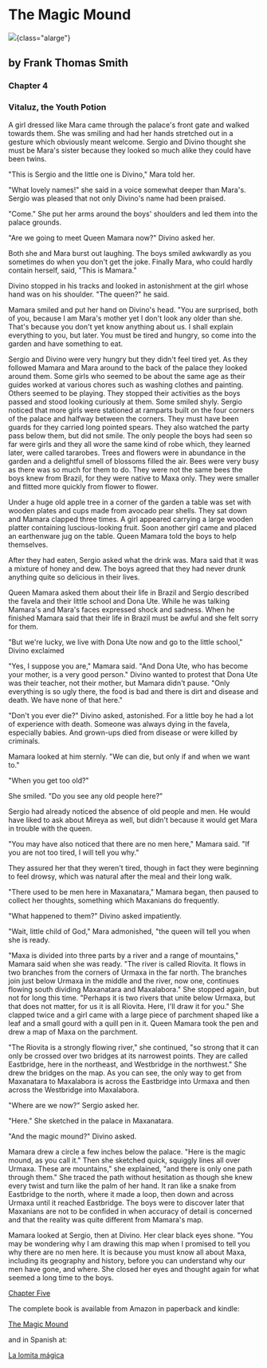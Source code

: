 # The Magic Mound

![](mound-map.jpg){class="alarge"}

## by Frank Thomas Smith

### Chapter 4

### Vitaluz, the Youth Potion

A girl dressed like Mara came through the palace\'s front gate and
walked towards them. She was smiling and had her hands stretched out in
a gesture which obviously meant welcome. Sergio and Divino thought she
must be Mara\'s sister because they looked so much alike they could have
been twins.

\"This is Sergio and the little one is Divino,\" Mara told her.

\"What lovely names!\" she said in a voice somewhat deeper than Mara\'s.
Sergio was pleased that not only Divino\'s name had been praised.

\"Come.\" She put her arms around the boys\' shoulders and led them into
the palace grounds.

\"Are we going to meet Queen Mamara now?\" Divino asked her.

Both she and Mara burst out laughing. The boys smiled awkwardly as you
sometimes do when you don\'t get the joke. Finally Mara, who could
hardly contain herself, said, \"This is Mamara.\"

Divino stopped in his tracks and looked in astonishment at the girl
whose hand was on his shoulder. \"The queen?\" he said.

Mamara smiled and put her hand on Divino\'s head. \"You are surprised,
both of you, because I am Mara\'s mother yet I don\'t look any older
than she. That\'s because you don\'t yet know anything about us. I shall
explain everything to you, but later. You must be tired and hungry, so
come into the garden and have something to eat.

Sergio and Divino were very hungry but they didn\'t feel tired yet. As
they followed Mamara and Mara around to the back of the palace they
looked around them. Some girls who seemed to be about the same age as
their guides worked at various chores such as washing clothes and
painting. Others seemed to be playing. They stopped their activities as
the boys passed and stood looking curiously at them. Some smiled shyly.
Sergio noticed that more girls were stationed at ramparts built on the
four corners of the palace and halfway between the corners. They must
have been guards for they carried long pointed spears. They also watched
the party pass below them, but did not smile. The only people the boys
had seen so far were girls and they all wore the same kind of robe
which, they learned later, were called tararobes. Trees and flowers were
in abundance in the garden and a delightful smell of blossoms filled the
air. Bees were very busy as there was so much for them to do. They were
not the same bees the boys knew from Brazil, for they were native to
Maxa only. They were smaller and flitted more quickly from flower to
flower.

Under a huge old apple tree in a corner of the garden a table was set
with wooden plates and cups made from avocado pear shells. They sat down
and Mamara clapped three times. A girl appeared carrying a large wooden
platter containing luscious-looking fruit. Soon another girl came and
placed an earthenware jug on the table. Queen Mamara told the boys to
help themselves.

After they had eaten, Sergio asked what the drink was. Mara said that it
was a mixture of honey and dew. The boys agreed that they had never
drunk anything quite so delicious in their lives.

Queen Mamara asked them about their life in Brazil and Sergio described
the favela and their little school and Dona Ute. While he was talking
Mamara\'s and Mara\'s faces expressed shock and sadness. When he
finished Mamara said that their life in Brazil must be awful and she
felt sorry for them.

\"But we\'re lucky, we live with Dona Ute now and go to the little
school,\" Divino exclaimed

\"Yes, I suppose you are,\" Mamara said. \"And Dona Ute, who has become
your mother, is a very good person.\" Divino wanted to protest that Dona
Ute was their teacher, not their mother, but Mamara didn\'t pause.
\"Only everything is so ugly there, the food is bad and there is dirt
and disease and death. We have none of that here.\"

\"Don\'t you ever die?\" Divino asked, astonished. For a little boy he
had a lot of experience with death. Someone was always dying in the
favela, especially babies. And grown-ups died from disease or were
killed by criminals.

Mamara looked at him sternly. \"We can die, but only if and when we want
to.\"

\"When you get too old?\"

She smiled. \"Do you see any old people here?\"

Sergio had already noticed the absence of old people and men. He would
have liked to ask about Mireya as well, but didn\'t because it would get
Mara in trouble with the queen.

\"You may have also noticed that there are no men here,\" Mamara said.
\"If you are not too tired, I will tell you why.\"

They assured her that they weren\'t tired, though in fact they were
beginning to feel drowsy, which was natural after the meal and their
long walk.

\"There used to be men here in Maxanatara,\" Mamara began, then paused
to collect her thoughts, something which Maxanians do frequently.

\"What happened to them?\" Divino asked impatiently.

\"Wait, little child of God,\" Mara admonished, \"the queen will tell
you when she is ready.

\"Maxa is divided into three parts by a river and a range of
mountains,\" Mamara said when she was ready. \"The river is called
Riovita. It flows in two branches from the corners of Urmaxa in the far
north. The branches join just below Urmaxa in the middle and the river,
now one, continues flowing south dividing Maxanatara and Maxalabora.\"
She stopped again, but not for long this time. \"Perhaps it is two
rivers that unite below Urmaxa, but that does not matter, for us it is
all Riovita. Here, I\'ll draw it for you.\" She clapped twice and a girl
came with a large piece of parchment shaped like a leaf and a small
gourd with a quill pen in it. Queen Mamara took the pen and drew a map
of Maxa on the parchment.

\"The Riovita is a strongly flowing river,\" she continued, \"so strong
that it can only be crossed over two bridges at its narrowest points.
They are called Eastbridge, here in the northeast, and Westbridge in the
northwest.\" She drew the bridges on the map. As you can see, the only
way to get from Maxanatara to Maxalabora is across the Eastbridge into
Urmaxa and then across the Westbridge into Maxalabora.

\"Where are we now?\" Sergio asked her.

\"Here.\" She sketched in the palace in Maxanatara.

\"And the magic mound?\" Divino asked.

Mamara drew a circle a few inches below the palace. \"Here is the magic
mound, as you call it.\" Then she sketched quick, squiggly lines all
over Urmaxa. These are mountains,\" she explained, \"and there is only
one path through them.\" She traced the path without hesitation as
though she knew every twist and turn like the palm of her hand. It ran
like a snake from Eastbridge to the north, where it made a loop, then
down and across Urmaxa until it reached Eastbridge. The boys were to
discover later that Maxanians are not to be confided in when accuracy of
detail is concerned and that the reality was quite different from
Mamara\'s map.

Mamara looked at Sergio, then at Divino. Her clear black eyes shone.
\"You may be wondering why I am drawing this map when I promised to tell
you why there are no men here. It is because you must know all about
Maxa, including its geography and history, before you can understand why
our men have gone, and where. She closed her eyes and thought again for
what seemed a long time to the boys.

[Chapter Five](magic-mound-5.html)

The complete book is available from Amazon in paperback and kindle:

[The Magic Mound](https://www.amazon.com/Magic-Mound-Frank-Thomas-Smith/dp/194830225X)

and in Spanish at:

[La lomita mágica](https://www.amazon.com/lomita-mágica-Literatura-infantil-Spanish-ebook/dp/B0948D1XSP)

